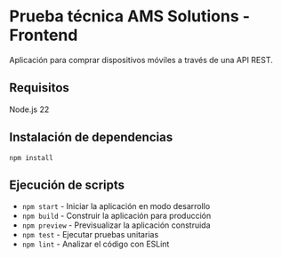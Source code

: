 # Prueba técnica AMS Solutions - Frontend

Aplicación para comprar dispositivos móviles a través de una API REST.

## Requisitos
Node.js 22

## Instalación de dependencias
`npm install`

## Ejecución de scripts
- `npm start` - Iniciar la aplicación en modo desarrollo
- `npm build` - Construir la aplicación para producción
- `npm preview` - Previsualizar la aplicación construida
- `npm test` - Ejecutar pruebas unitarias
- `npm lint` - Analizar el código con ESLint